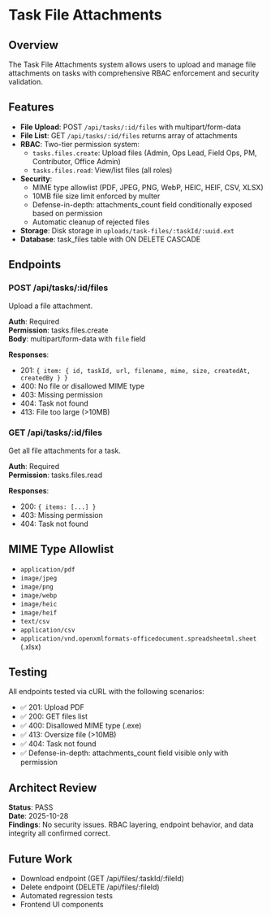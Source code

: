 # Task File Attachments

## Overview
The Task File Attachments system allows users to upload and manage file attachments on tasks with comprehensive RBAC enforcement and security validation.

## Features
- **File Upload**: POST `/api/tasks/:id/files` with multipart/form-data
- **File List**: GET `/api/tasks/:id/files` returns array of attachments
- **RBAC**: Two-tier permission system:
  - `tasks.files.create`: Upload files (Admin, Ops Lead, Field Ops, PM, Contributor, Office Admin)
  - `tasks.files.read`: View/list files (all roles)
- **Security**:
  - MIME type allowlist (PDF, JPEG, PNG, WebP, HEIC, HEIF, CSV, XLSX)
  - 10MB file size limit enforced by multer
  - Defense-in-depth: attachments_count field conditionally exposed based on permission
  - Automatic cleanup of rejected files
- **Storage**: Disk storage in `uploads/task-files/:taskId/:uuid.ext`
- **Database**: task_files table with ON DELETE CASCADE

## Endpoints

### POST /api/tasks/:id/files
Upload a file attachment.

**Auth**: Required  
**Permission**: tasks.files.create  
**Body**: multipart/form-data with `file` field

**Responses**:
- 201: `{ item: { id, taskId, url, filename, mime, size, createdAt, createdBy } }`
- 400: No file or disallowed MIME type
- 403: Missing permission
- 404: Task not found
- 413: File too large (>10MB)

### GET /api/tasks/:id/files
Get all file attachments for a task.

**Auth**: Required  
**Permission**: tasks.files.read

**Responses**:
- 200: `{ items: [...] }`
- 403: Missing permission
- 404: Task not found

## MIME Type Allowlist
- `application/pdf`
- `image/jpeg`
- `image/png`
- `image/webp`
- `image/heic`
- `image/heif`
- `text/csv`
- `application/csv`
- `application/vnd.openxmlformats-officedocument.spreadsheetml.sheet` (.xlsx)

## Testing
All endpoints tested via cURL with the following scenarios:
- ✅ 201: Upload PDF
- ✅ 200: GET files list
- ✅ 400: Disallowed MIME type (.exe)
- ✅ 413: Oversize file (>10MB)
- ✅ 404: Task not found
- ✅ Defense-in-depth: attachments_count field visible only with permission

## Architect Review
**Status**: PASS  
**Date**: 2025-10-28  
**Findings**: No security issues. RBAC layering, endpoint behavior, and data integrity all confirmed correct.

## Future Work
- Download endpoint (GET /api/files/:taskId/:fileId)
- Delete endpoint (DELETE /api/files/:fileId)
- Automated regression tests
- Frontend UI components
